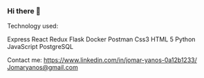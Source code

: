 ### Hi there 👋

Technology used:

Express  React  Redux  Flask  Docker  Postman  Css3  HTML 5  Python  JavaScript  PostgreSQL

Contact me:
https://www.linkedin.com/in/jomar-yanos-0a12b1233/
Jomaryanos@gmail.com



<!--
**JomarAA/JomarAA** is a ✨ _special_ ✨ repository because its `README.md` (this file) appears on your GitHub profile.

Here are some ideas to get you started:

- 🔭 I’m currently working on ...
- 🌱 I’m currently learning ...
- 👯 I’m looking to collaborate on ...
- 🤔 I’m looking for help with ...
- 💬 Ask me about ...
- 📫 How to reach me: ...
- 😄 Pronouns: ...
- ⚡ Fun fact: ...
-->
